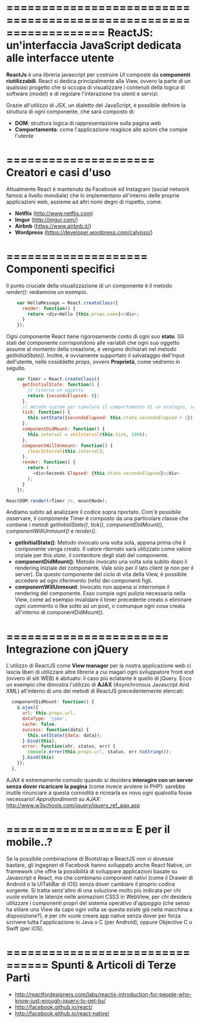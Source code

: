 ==================================================================
ReactJS: un'interfaccia JavaScript dedicata alle interfacce utente
==================================================================

**ReactJs** è una libreria javascript per costruire *UI* composte da **componenti riutilizzabili**. React si dedica principalmente alla View, ovvero la parte di un qualsiasi progetto che si occupa di visualizzare i contenuti della logica di software (model) e di regolare l'interazione tra utenti e servizi. 

Grazie all'utilizzo di *JSX*, un dialetto del JavaScript, è possibile definire la struttura di ogni componente, che sarà composto di:
* **DOM**: struttura logica di rappresentazione sulla pagina web
* **Comportamento**: come l'applicazione reagisce alle azioni che compie l'utente

=====================
Creatori e casi d'uso
=====================

Attualmente React è mantenuto da Facebook ed Instagram (social network famosi a livello mondiale) che lo implementano all'interno delle proprie applicazioni web, assieme ad altri nomi degni di rispetto, come:

* **Netflix** (http://www.netflix.com)
* **Imgur** (http://imgur.com/)
* **Airbnb** (https://www.airbnb.it/)
* **Wordpress** (https://developer.wordpress.com/calypso/)

====================
Componenti specifici
====================

Il punto cruciale della visualizzazione di un componente è il metodo *render()*: vediamone un esempio.

```javascript
	var HelloMessage = React.createClass({
	  render: function() {
		return <div>Hello {this.props.name}</div>;
	  }
	});
```

Ogni componente React tiene rigorosamente conto di ogni suo **stato**. Gli stati del componente corrispondono alle variabili che ogni suo oggetto assume al momento della creazione, e vengono dichiarati nel metodo *getInitialState()*.
Inoltre, è ovviamente supportato il salvataggio dell'input dell'utente, nelle cosiddette *props*, ovvero **Proprietà**, come vedremo in seguito.

```javascript
	var Timer = React.createClass({
	  getInitialState: function() {
	    // ritorna un oggetto
		return {secondsElapsed: 0};
	  },
	  // metodo custom per simulare il comportamento di un orologio, secondo dopo secondo
	  tick: function() {
		this.setState({secondsElapsed: this.state.secondsElapsed + 1});
	  },
	  componentDidMount: function() {
		this.interval = setInterval(this.tick, 1000);
	  },
	  componentWillUnmount: function() {
		clearInterval(this.interval);
	  },
	  render: function() {
		return (
		  <div>Seconds Elapsed: {this.state.secondsElapsed}</div>
		);
	  }
	});

ReactDOM.render(<Timer />, mountNode);
```

Andiamo subito ad analizzare il codice sopra riportato. Com'è possibile osservare, il componente Timer è composto da una particolare classe che contiene i metodi *getInitialState()*, *tick()*, *componentDidMount()*, *componentWillUnmount()* e *render()*.

* **getInitialState()**: Metodo invocato una volta sola, appena prima che il componente venga creato. Il valore ritornato sarà utilizzato come valore iniziale per *this.state*, il contenitore degli stati del componente.
* **componentDidMount()**: Metodo invocato una volta sola subito dopo il rendering iniziale del componente. Vale solo per il lato client (e non per il server). Da questo componente del ciclo di vita della View, è possibile accedere ad ogni riferimento (refs) dei componenti figli.
* **componentWillUnmount**: Invocato non appena si interrompe il rendering del componente. Esso compie ogni *pulizia* necessaria nella View, come ad esempio invalidare il timer precedente creato o eliminare ogni commento o like sotto ad un post, o comunque ogni cosa creata all'interno di componentDidMount().

=======================
Integrazione con jQuery
=======================

L'utilizzo di ReactJS come **View manager** per la nostra applicazione web ci lascia liberi di utilizzare altre librerie a cui magari ogni sviluppatore front end (ovvero di siti WEB) è abituato: il caso più eclatante è quello di jQuery.
Ecco un esempio che dimostra l'utilizzo di **AJAX** (Asynchronous Javascript And *XML*) all'interno di uno dei metodi di ReactJS precedentemente elencati:

```javascript
  componentDidMount: function() {
    $.ajax({
      url: this.props.url,
      dataType: 'json',
      cache: false,
      success: function(data) {
        this.setState({data: data});
      }.bind(this),
      error: function(xhr, status, err) {
        console.error(this.props.url, status, err.toString());
      }.bind(this)
    });
  },
```

AJAX è estremamente comodo quando si desidera **interagire con un server senza dover ricaricare la pagina** (come invece avviene in PHP): sarebbe inutile rinunciare a questa comodità e ricrearla ex novo ogni qualvolta fosse necessario!
*Approfondimenti su AJAX:* http://www.w3schools.com/jquery/jquery_ref_ajax.asp

==================
E per il mobile..?
==================

Se la possibile combinazione di Bootstrap e ReactJS non vi dovesse bastare, gli ingegneri di Facebook hanno sviluppato anche React Native, un framework che offre la possibilità di sviluppare applicazioni basate su Javascript e React, ma che combinano componenti nativi (come il Drawer di Android o la UITabBar di iOS) senza dover cambiare il proprio codice sorgente.
Si tratta senz'altro di una soluzione molto più indicata per chi vuole evitare le latenze nelle animazioni CSS3 in WebView, per chi desidera utilizzare i componenti propri del sistema operativo d'appoggio (che senso ha stilare una View da capo ogni volta se questa esiste già nella macchina a disposizione?), e per chi vuole creare app native senza dover per forza scrivere tutta l'applicazione in Java o C (per Android), oppure Objective C o Swift (per iOS).

================================
Spunti & Articoli di Terze Parti
================================

* http://reactfordesigners.com/labs/reactjs-introduction-for-people-who-know-just-enough-jquery-to-get-by/
* http://facebook.github.io/react/
* http://facebook.github.io/react-native/